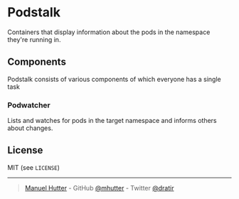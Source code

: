 # Podstalk

Containers that display information about the pods in the namespace they're
running in.


## Components

Podstalk consists of various components of which everyone has a single task

### Podwatcher

Lists and watches for pods in the target namespace and informs others about
changes.


## License

MIT (see `LICENSE`)

---
> [Manuel Hutter](https://hutter.io/) -
> GitHub [@mhutter](https://github.com/mhutter) -
> Twitter [@dratir](https://twitter.com/dratir)
